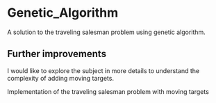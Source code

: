 # Genetic_Algorithm
A solution to the traveling salesman problem using genetic algorithm.

## Further improvements

I would like to explore the subject in more details to understand
the complexity of adding moving targets.

Implementation of the traveling salesman problem with moving targets
